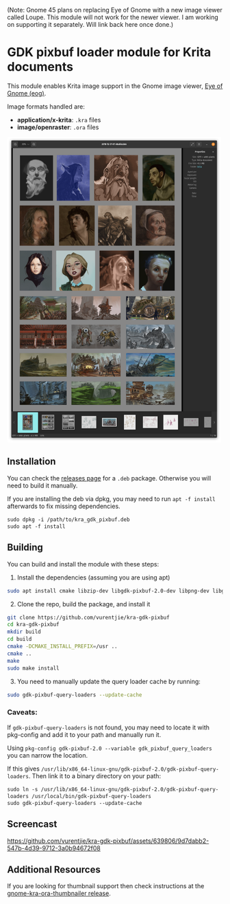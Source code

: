(Note: Gnome 45 plans on replacing Eye of Gnome with a new image viewer called Loupe. This module will not work for the newer viewer. I am working on supporting it separately. Will link back here once done.)

# GDK pixbuf loader module for Krita documents

This module enables Krita image support in the Gnome image viewer, [Eye of Gnome (eog)](https://wiki.gnome.org/Apps/EyeOfGnome).

Image formats handled are:
- **application/x-krita**: `.kra` files
- **image/openraster**: `.ora` files

<img src="https://github.com/vurentjie/kra-gdk-pixbuf/blob/main/screenshot.png?raw=true" style="width:500px" />

## Installation

You can check the [releases page](https://github.com/vurentjie/kra-gdk-pixbuf/releases) for a `.deb` package. Otherwise you will need to
build it manually.

If you are installing the deb via dpkg, you may need to run `apt -f install` afterwards to fix missing dependencies.

```
sudo dpkg -i /path/to/kra_gdk_pixbuf.deb 
sudo apt -f install
```

## Building

You can build and install the module with these steps:

1. Install the dependencies (assuming you are using apt)
  ```sh
  sudo apt install cmake libzip-dev libgdk-pixbuf-2.0-dev libpng-dev libglib2.0-dev
  ```

2. Clone the repo, build the package, and install it
  ```sh
  git clone https://github.com/vurentjie/kra-gdk-pixbuf
  cd kra-gdk-pixbuf
  mkdir build
  cd build
  cmake -DCMAKE_INSTALL_PREFIX=/usr ..
  cmake ..
  make
  sudo make install
  ```

3. You need to manually update the query loader cache by running:
  ```sh
  sudo gdk-pixbuf-query-loaders --update-cache
  ```

  ### **Caveats**:
  If `gdk-pixbuf-query-loaders` is not found, you may need to locate it with
  pkg-config and add it to your path and manually run it.

  Using `pkg-config gdk-pixbuf-2.0 --variable gdk_pixbuf_query_loaders` you can
  narrow the location.

  If this gives `/usr/lib/x86_64-linux-gnu/gdk-pixbuf-2.0/gdk-pixbuf-query-loaders`.
  Then link it to a binary directory on your path:
  ```
  sudo ln -s /usr/lib/x86_64-linux-gnu/gdk-pixbuf-2.0/gdk-pixbuf-query-loaders /usr/local/bin/gdk-pixbuf-query-loaders
  sudo gdk-pixbuf-query-loaders --update-cache
  ```

## Screencast

https://github.com/vurentjie/kra-gdk-pixbuf/assets/639806/9d7dabb2-547b-4d39-9712-3a0b94672f08

## Additional Resources

If you are looking for thumbnail support then check instructions at the [gnome-kra-ora-thumbnailer release](https://github.com/Deevad/gnome-kra-ora-thumbnailer/releases).
